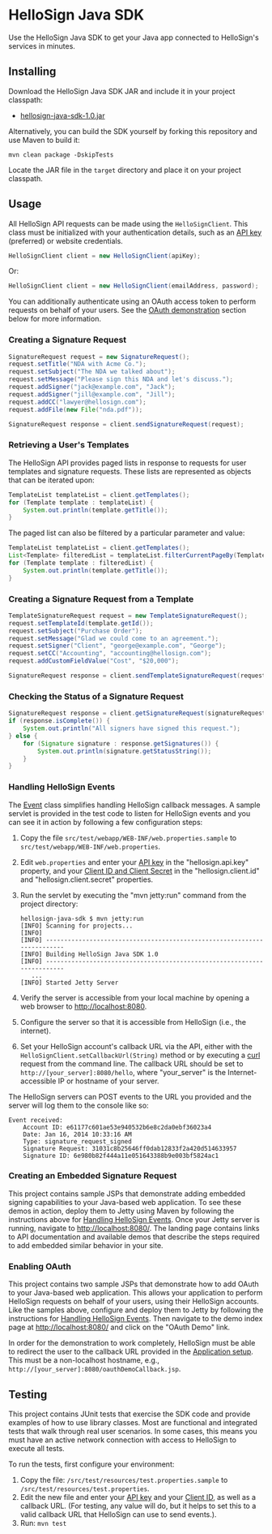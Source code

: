 # HelloSign Java SDK

Use the HelloSign Java SDK to get your Java app connected to HelloSign's services in minutes.

## Installing

Download the HelloSign Java SDK JAR and include it in your project classpath:

* [hellosign-java-sdk-1.0.jar](https://github.com/HelloFax/hellosign-java-sdk/raw/master/dist/hellosign-java-sdk-1.0.jar)

Alternatively, you can build the SDK yourself by forking this repository and use Maven to build it:

    mvn clean package -DskipTests

Locate the JAR file in the `target` directory and place it on your project classpath. 

## Usage

All HelloSign API requests can be made using the `HelloSignClient`. This class must be initialized with your authentication details, such as an [API key](https://www.hellosign.com/home/myAccount/current_tab/integrations) (preferred) or website credentials.

```java
HelloSignClient client = new HelloSignClient(apiKey);
```

Or:

```java
HelloSignClient client = new HelloSignClient(emailAddress, password);
```

You can additionally authenticate using an OAuth access token to perform requests on behalf of your users. See the [OAuth demonstration](#enabling-oauth) section below for more information.

### Creating a Signature Request
```java
SignatureRequest request = new SignatureRequest();
request.setTitle("NDA with Acme Co.");
request.setSubject("The NDA we talked about");
request.setMessage("Please sign this NDA and let's discuss.");
request.addSigner("jack@example.com", "Jack");
request.addSigner("jill@example.com", "Jill");
request.addCC("lawyer@hellosign.com");
request.addFile(new File("nda.pdf"));

SignatureRequest response = client.sendSignatureRequest(request);
```

### Retrieving a User's Templates
The HelloSign API provides paged lists in response to requests for user templates and signature requests. These lists are represented as objects that can be iterated upon:

```java
TemplateList templateList = client.getTemplates();
for (Template template : templateList) {
    System.out.println(template.getTitle());
}
```

The paged list can also be filtered by a particular parameter and value:

```java
TemplateList templateList = client.getTemplates();
List<Template> filteredList = templateList.filterCurrentPageBy(Template.TEMPLATE_TITLE, "W-2 for 2014");
for (Template template : filteredList) {
    System.out.println(template.getTitle());
}
```

### Creating a Signature Request from a Template
```java
TemplateSignatureRequest request = new TemplateSignatureRequest();
request.setTemplateId(template.getId());
request.setSubject("Purchase Order");
request.setMessage("Glad we could come to an agreement.");
request.setSigner("Client", "george@example.com", "George");
request.setCC("Accounting", "accounting@hellosign.com");
request.addCustomFieldValue("Cost", "$20,000");

SignatureRequest response = client.sendTemplateSignatureRequest(request);
```

### Checking the Status of a Signature Request

``` java
SignatureRequest response = client.getSignatureRequest(signatureRequestId);
if (response.isComplete()) {
    System.out.println("All signers have signed this request.");
} else {
    for (Signature signature : response.getSignatures()) {
        System.out.println(signature.getStatusString());
    }
}
```

### Handling HelloSign Events
The [Event](src/main/java/com/hellosign/sdk/resource/Event.java) class simplifies handling HelloSign callback messages. A sample servlet is provided in the test code to listen for HelloSign events and you can see it in action by following a few configuration steps:

1. Copy the file `src/test/webapp/WEB-INF/web.properties.sample` to `src/test/webapp/WEB-INF/web.properties`.
1. Edit `web.properties` and enter your [API key](https://www.hellosign.com/home/myAccount/current_tab/integrations) in the "hellosign.api.key" property, and your [Client ID and Client Secret](https://www.hellosign.com/oauth/createAppForm) in the "hellosign.client.id" and "hellosign.client.secret" properties.
1. Run the servlet by executing the "mvn jetty:run" command from the project directory:

    ```
    hellosign-java-sdk $ mvn jetty:run
    [INFO] Scanning for projects...
    [INFO]
    [INFO] ------------------------------------------------------------------------
    [INFO] Building HelloSign Java SDK 1.0
    [INFO] ------------------------------------------------------------------------
       ...
    [INFO] Started Jetty Server
    ```

1. Verify the server is accessible from your local machine by opening a web browser to [http://localhost:8080]().
1. Configure the server so that it is accessible from HelloSign (i.e., the internet). 
1. Set your HelloSign account's callback URL via the API, either with the `HelloSignClient.setCallbackUrl(String)` method or by executing a [curl](http://www.hellosign.com/api/gettingStarted#RetrievingSignedDocuments) request from the command line. The callback URL should be set to `http://[your_server]:8080/hello`, where "your_server" is the Internet-accessible IP or hostname of your server. 

The HelloSign servers can POST events to the URL you provided and the server will log them to the console like so:

    Event received:
        Account ID: e61177c601ae53e940532b6e8c2da0ebf36023a4
        Date: Jan 16, 2014 10:33:16 AM
        Type: signature_request_signed
        Signature Request: 31031c8b25646ff0dab12833f2a420d514633957
        Signature ID: 6e980b82f444a11e051643388b9e003bf5824ac1

### Creating an Embedded Signature Request
This project contains sample JSPs that demonstrate adding embedded signing capabilities to your Java-based web application. To see these demos in action, deploy them to Jetty using Maven by following the instructions above for [Handling HelloSign Events](#handling-hellosign-events). Once your Jetty server is running, navigate to [http://localhost:8080/](http://localhost:8080/). The landing page contains links to API documentation and available demos that describe the steps required to add embedded similar behavior in your site.

### Enabling OAuth
This project contains two sample JSPs that demonstrate how to add OAuth to your Java-based web application. This allows your application to perform HelloSign requests on behalf of your users, using their HelloSign accounts. Like the samples above, configure and deploy them to Jetty by following the instructions for [Handling HelloSign Events](#handling-hellosign-events). Then navigate to the demo index page at [http://localhost:8080/](http://localhost:8080/) and click on the "OAuth Demo" link.

In order for the demonstration to work completely, HelloSign must be able to redirect the user to the callback URL provided in the [Application setup](https://www.hellosign.com/oauth/createAppForm). This must be a non-localhost hostname, e.g., `http://[your_server]:8080/oauthDemoCallback.jsp`.

## Testing
This project contains JUnit tests that exercise the SDK code and provide examples of how to use library classes. Most are functional and integrated tests that walk through real user scenarios. In some cases, this means you must have an active network connection with access to HelloSign to execute all tests.

To run the tests, first configure your environment:

1. Copy the file: `/src/test/resources/test.properties.sample` to `/src/test/resources/test.properties`.
1. Edit the new file and enter your [API key](https://www.hellosign.com/home/myAccount/current_tab/integrations) and your [Client ID](https://www.hellosign.com/oauth/createAppForm), as well as a callback URL. (For testing, any value will do, but it helps to set this to a valid callback URL that HelloSign can use to send events.).
1. Run: `mvn test`